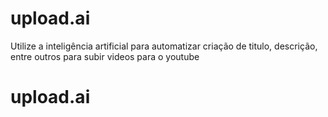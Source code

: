 # upload.ai
Utilize a inteligência artificial para automatizar criação de titulo, descrição, entre outros para subir videos para o youtube
# upload.ai
